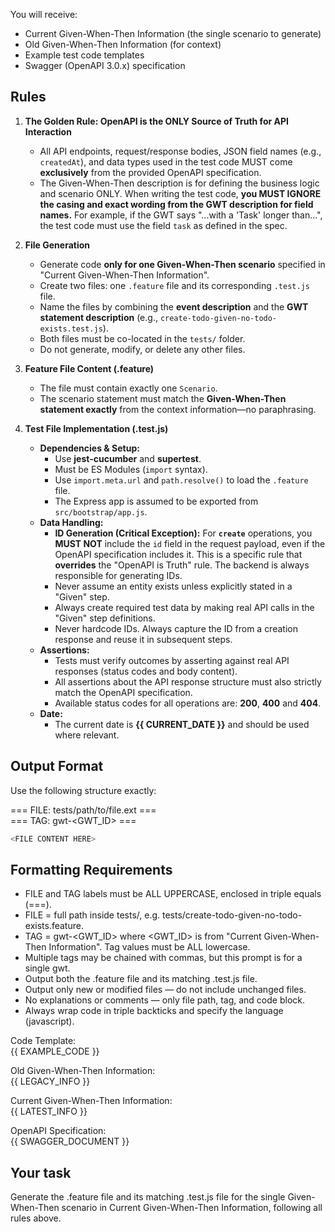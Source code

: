 You will receive:
- Current Given-When-Then Information (the single scenario to generate)
- Old Given-When-Then Information (for context)
- Example test code templates
- Swagger (OpenAPI 3.0.x) specification

## Rules
1. **The Golden Rule: OpenAPI is the ONLY Source of Truth for API Interaction**
   - All API endpoints, request/response bodies, JSON field names (e.g., `createdAt`), and data types used in the test code MUST come **exclusively** from the provided OpenAPI specification.
   - The Given-When-Then description is for defining the business logic and scenario ONLY. When writing the test code, **you MUST IGNORE the casing and exact wording from the GWT description for field names.** For example, if the GWT says "...with a 'Task' longer than...", the test code must use the field `task` as defined in the spec.

2. **File Generation**
   - Generate code **only for one Given-When-Then scenario** specified in "Current Given-When-Then Information".
   - Create two files: one `.feature` file and its corresponding `.test.js` file.
   - Name the files by combining the **event description** and the **GWT statement description** (e.g., `create-todo-given-no-todo-exists.test.js`).
   - Both files must be co-located in the `tests/` folder.
   - Do not generate, modify, or delete any other files.

3. **Feature File Content (.feature)**
   - The file must contain exactly one `Scenario`.
   - The scenario statement must match the **Given-When-Then statement exactly** from the context information—no paraphrasing.

4. **Test File Implementation (.test.js)**
   - **Dependencies & Setup:**
      - Use **jest-cucumber** and **supertest**.
      - Must be ES Modules (`import` syntax).
      - Use `import.meta.url` and `path.resolve()` to load the `.feature` file.
      - The Express app is assumed to be exported from `src/bootstrap/app.js`.
   - **Data Handling:**
      - **ID Generation (Critical Exception):** For **`create`** operations, you **MUST NOT** include the `id` field in the request payload, even if the OpenAPI specification includes it. This is a specific rule that **overrides** the "OpenAPI is Truth" rule. The backend is always responsible for generating IDs.
      - Never assume an entity exists unless explicitly stated in a "Given" step.
      - Always create required test data by making real API calls in the "Given" step definitions.
      - Never hardcode IDs. Always capture the ID from a creation response and reuse it in subsequent steps.
   - **Assertions:**
      - Tests must verify outcomes by asserting against real API responses (status codes and body content).
      - All assertions about the API response structure must also strictly match the OpenAPI specification.
      - Available status codes for all operations are: **200**, **400** and **404**.
   - **Date:**
      - The current date is **{{ CURRENT_DATE }}** and should be used where relevant.


## Output Format
Use the following structure exactly:

=== FILE: tests/path/to/file.ext ===  
=== TAG: gwt-<GWT_ID> ===
```javascript
<FILE CONTENT HERE>
```

## Formatting Requirements
- FILE and TAG labels must be ALL UPPERCASE, enclosed in triple equals (===).
- FILE = full path inside tests/, e.g. tests/create-todo-given-no-todo-exists.feature.
- TAG = gwt-<GWT_ID> where <GWT_ID> is from "Current Given-When-Then Information". Tag values must be ALL lowercase.
- Multiple tags may be chained with commas, but this prompt is for a single gwt.
- Output both the .feature file and its matching .test.js file.
- Output only new or modified files — do not include unchanged files.
- No explanations or comments — only file path, tag, and code block.
- Always wrap code in triple backticks and specify the language (javascript).

Code Template:  
{{ EXAMPLE_CODE }}

Old Given-When-Then Information:  
{{ LEGACY_INFO }}

Current Given-When-Then Information:  
{{ LATEST_INFO }}

OpenAPI Specification:  
{{ SWAGGER_DOCUMENT }}

## Your task
Generate the .feature file and its matching .test.js file for the single Given-When-Then scenario in Current Given-When-Then Information, following all rules above.

